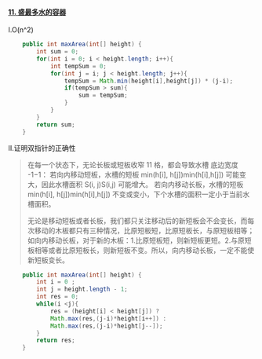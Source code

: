 #### [11. 盛最多水的容器](https://leetcode-cn.com/problems/container-with-most-water/)

Ⅰ.O(n^2)

```java
    public int maxArea(int[] height) {
        int sum = 0;
        for(int i = 0; i < height.length; i++){
            int tempSum = 0;
            for(int j = i; j < height.length; j++){
                tempSum = Math.min(height[i],height[j]) * (j-i);
                if(tempSum > sum){
                    sum = tempSum;
                }
            }
        }
        return sum;
    }
```

Ⅱ.证明双指针的正确性

> 在每一个状态下，无论长板或短板收窄 11 格，都会导致水槽 底边宽度 -1−1：
> 若向内移动短板，水槽的短板 min(h[i], h[j])min(h[i],h[j]) 可能变大，因此水槽面积 S(i, j)S(i,j) 可能增大。
> 若向内移动长板，水槽的短板 min(h[i], h[j])min(h[i],h[j]) 不变或变小，下个水槽的面积一定小于当前水槽面积。
>
> 无论是移动短板或者长板，我们都只关注移动后的新短板会不会变长，而每次移动的木板都只有三种情况，比原短板短，比原短板长，与原短板相等；如向内移动长板，对于新的木板：1.比原短板短，则新短板更短。2.与原短板相等或者比原短板长，则新短板不变。所以，向内移动长板，一定不能使新短板变长。

```java
    public int maxArea(int[] height) {
        int i = 0 ;
        int j = height.length - 1;
        int res = 0;
        while(i <j){
            res = (height[i] < height[j]) ?
            Math.max(res,(j-i)*height[i++]) :
            Math.max(res,(j-i)*height[j--]);
        }
        return res;
    }
```

